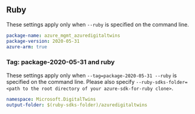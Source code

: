## Ruby

These settings apply only when `--ruby` is specified on the command line.

```yaml
package-name: azure_mgmt_azuredigitaltwins
package-version: 2020-05-31
azure-arm: true
```

### Tag: package-2020-05-31 and ruby

These settings apply only when `--tag=package-2020-05-31 --ruby` is specified on the command line.
Please also specify `--ruby-sdks-folder=<path to the root directory of your azure-sdk-for-ruby clone>`.

```yaml $(tag) == 'package-2020-05-31' && $(ruby)
namespace: Microsoft.DigitalTwins
output-folder: $(ruby-sdks-folder)/azuredigitaltwins
```
